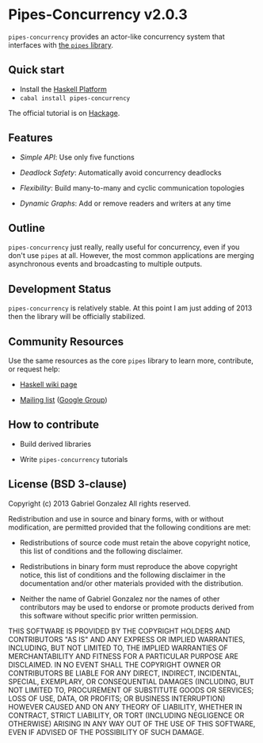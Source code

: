 # Pipes-Concurrency v2.0.3

`pipes-concurrency` provides an actor-like concurrency system that interfaces
with
[the `pipes` library](https://github.com/Gabriel439/Haskell-Pipes-Library).

## Quick start

* Install the [Haskell Platform](http://www.haskell.org/platform/)
* `cabal install pipes-concurrency`

The official tutorial is on
[Hackage](http://hackage.haskell.org/package/pipes-concurrency).

## Features

* *Simple API*: Use only five functions

* *Deadlock Safety*: Automatically avoid concurrency deadlocks

* *Flexibility*: Build many-to-many and cyclic communication topologies

* *Dynamic Graphs*: Add or remove readers and writers at any time

## Outline

`pipes-concurrency` just really, really useful for concurrency, even if you
don't use `pipes` at all.  However, the most common applications are merging
asynchronous events and broadcasting to multiple outputs.

## Development Status

`pipes-concurrency` is relatively stable.  At this point I am just adding
of 2013 then the library will be officially stabilized.

## Community Resources

Use the same resources as the core `pipes` library to learn more, contribute, or
request help:

* [Haskell wiki page](http://www.haskell.org/haskellwiki/Pipes)

* [Mailing list](mailto:haskell-pipes@googlegroups.com) ([Google Group](https://groups.google.com/forum/?fromgroups#!forum/haskell-pipes))

## How to contribute

* Build derived libraries

* Write `pipes-concurrency` tutorials

## License (BSD 3-clause)

Copyright (c) 2013 Gabriel Gonzalez
All rights reserved.

Redistribution and use in source and binary forms, with or without modification,
are permitted provided that the following conditions are met:

* Redistributions of source code must retain the above copyright notice, this
  list of conditions and the following disclaimer.

* Redistributions in binary form must reproduce the above copyright notice, this
  list of conditions and the following disclaimer in the documentation and/or
  other materials provided with the distribution.

* Neither the name of Gabriel Gonzalez nor the names of other contributors may
  be used to endorse or promote products derived from this software without
  specific prior written permission.

THIS SOFTWARE IS PROVIDED BY THE COPYRIGHT HOLDERS AND CONTRIBUTORS "AS IS" AND
ANY EXPRESS OR IMPLIED WARRANTIES, INCLUDING, BUT NOT LIMITED TO, THE IMPLIED
WARRANTIES OF MERCHANTABILITY AND FITNESS FOR A PARTICULAR PURPOSE ARE
DISCLAIMED. IN NO EVENT SHALL THE COPYRIGHT OWNER OR CONTRIBUTORS BE LIABLE FOR
ANY DIRECT, INDIRECT, INCIDENTAL, SPECIAL, EXEMPLARY, OR CONSEQUENTIAL DAMAGES
(INCLUDING, BUT NOT LIMITED TO, PROCUREMENT OF SUBSTITUTE GOODS OR SERVICES;
LOSS OF USE, DATA, OR PROFITS; OR BUSINESS INTERRUPTION) HOWEVER CAUSED AND ON
ANY THEORY OF LIABILITY, WHETHER IN CONTRACT, STRICT LIABILITY, OR TORT
(INCLUDING NEGLIGENCE OR OTHERWISE) ARISING IN ANY WAY OUT OF THE USE OF THIS
SOFTWARE, EVEN IF ADVISED OF THE POSSIBILITY OF SUCH DAMAGE.
